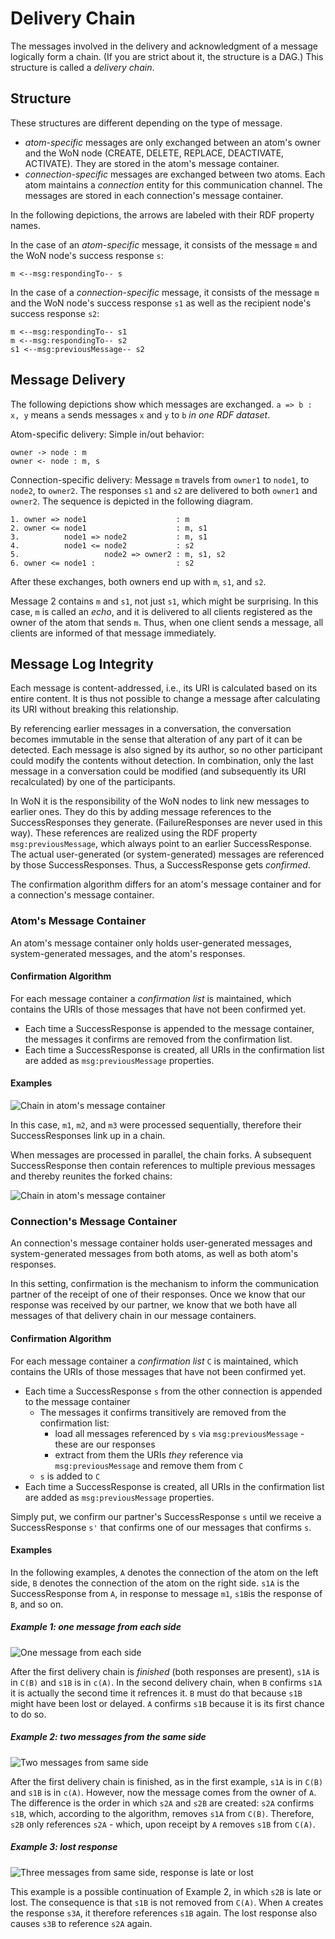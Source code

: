 # Delivery Chain

The messages involved in the delivery and acknowledgment of a message logically form a chain. (If you are strict about it, the structure is a DAG.)
This structure is called a *delivery chain*.

## Structure

These structures are different depending on the type of message.
* *atom-specific* messages are only exchanged between an atom's owner and the WoN node (CREATE, DELETE, REPLACE, DEACTIVATE, ACTIVATE). They are stored in the atom's message container.
* *connection-specific* messages are exchanged between two atoms. Each atom maintains a *connection* entity for this communication channel. The messages are stored in each connection's message container.

In the following depictions, the arrows are labeled with their RDF property names.

In the case of an *atom-specific* message, it consists of the message `m` and the WoN node's success response `s`:
```
m <--msg:respondingTo-- s
```

In the case of a *connection-specific* message, it consists of the message `m` and the WoN node's success response `s1` as well as 
the recipient node's success response `s2`:
```
m <--msg:respondingTo-- s1
m <--msg:respondingTo-- s2
s1 <--msg:previousMessage-- s2
```

## Message Delivery
The following depictions show which messages are exchanged. `a => b : x, y` means `a` sends messages `x` and `y` to `b` *in one RDF dataset*. 

Atom-specific delivery: Simple in/out behavior:
```
owner -> node : m
owner <- node : m, s
```
Connection-specific delivery: Message `m` travels from `owner1` to `node1`, to `node2`, to `owner2`. The responses `s1` and `s2` are delivered to both `owner1` and `owner2`. The sequence is depicted in the following diagram.

```
1. owner => node1                    : m 
2. owner <= node1                    : m, s1
3.          node1 => node2           : m, s1
4.          node1 <= node2           : s2
5.                   node2 => owner2 : m, s1, s2
6. owner <= node1 :                  : s2
```                 
After these exchanges, both owners end up with `m`, `s1`, and `s2`.

Message 2 contains `m` and `s1`, not just `s1`, which might be surprising. In this case, `m` is called an *echo*, and it is delivered to all clients registered as the owner of the atom that sends `m`. Thus, when one client sends a message, all clients are informed of that message immediately.

## Message Log Integrity

Each message is content-addressed, i.e., its URI is calculated based on its entire content. It is thus not possible to change a message after calculating its URI without breaking this relationship. 

By referencing earlier messages in a conversation, the conversation becomes immutable in the sense that alteration of any part of it can be detected. Each message is also signed by its author, so no other participant could modify the contents without detection. In combination, only the last message in a conversation could be modified (and subsequently its URI recalculated) by one of the participants.

In WoN it is the responsibility of the WoN nodes to link new messages to earlier ones. They do this by adding message references to the SuccessResponses they generate. (FailureResponses are never used in this way). These references are realized using the RDF property 
`msg:previousMessage`, which always point to an earlier SuccessResponse. The actual user-generated (or system-generated) messages are referenced by those SuccessResponses. Thus, a SuccessResponse gets *confirmed*. 

The confirmation algorithm differs for an atom's message container and for a connection's message container.

### Atom's Message Container

An atom's message container only holds user-generated messages, system-generated messages, and the atom's responses.

#### Confirmation Algorithm

For each message container a *confirmation list* is maintained, which contains the URIs of those messages that have not been confirmed yet. 
* Each time a SuccessResponse is appended to the message container, the messages it confirms are removed from the confirmation list.
* Each time a SuccessResponse is created, all URIs in the confirmation list are added as `msg:previousMessage` properties. 

#### Examples

![Chain in atom's message container](img/atom-message-container.png)

In this case, `m1`, `m2`, and `m3` were processed sequentially, therefore their SuccessResponses link up in a chain. 

When messages are processed in parallel, the chain forks. A subsequent SuccessResponse then contain references to multiple previous messages and thereby reunites the forked chains:

![Chain in atom's message container](img/atom-message-container-fork.png)



### Connection's Message Container

An connection's message container holds user-generated messages and system-generated messages from both atoms, as well as both atom's responses.

In this setting, confirmation is the mechanism to inform the communication partner of the receipt of one of their responses. Once we know that our response was received by our partner, we know that we both have all messages of that delivery chain in our message containers.

#### Confirmation Algorithm

For each message container a *confirmation list* `C` is maintained, which contains the URIs of those messages that have not been confirmed yet. 
* Each time a SuccessResponse `s` from the other connection is appended to the message container
    - The messages it confirms transitively are removed from the confirmation list:
        + load all messages referenced by `s` via `msg:previousMessage` - these are our responses 
        + extract from them the URIs *they* reference via `msg:previousMessage` and remove them from `C`
    - `s` is added to `C`
* Each time a SuccessResponse is created, all URIs in the confirmation list are added as `msg:previousMessage` properties. 

Simply put, we confirm our partner's SuccessResponse `s` until we receive a SuccessResponse `s'` that confirms one of our messages that confirms `s`.

#### Examples

In the following examples, `A` denotes the connection of the atom on the left side, `B` denotes the connection of the atom on the right side. `s1A` is the SuccessResponse from `A`, in response to message `m1`, `s1B`is the response of `B`, and so on.

##### Example 1: one message from each side

![One message from each side](img/conn-message-container.png)

After the first delivery chain is *finished* (both responses are present), `s1A` is in `C(B)` and `s1B` is in `c(A)`. In the second delivery chain, when `B` confirms `s1A` it is actually the second time it refrences it. `B` must do that because `s1B` might have been lost or delayed. `A` confirms `s1B` because it is its first chance to do so.

##### Example 2: two messages from the same side

![Two messages from same side](img/conn-message-container-same-side.png)

After the first delivery chain is finished, as in the first example, `s1A` is in `C(B)` and `s1B` is in `c(A)`. However, now the message comes from the owner of `A`. The difference is the order in which `s2A` and `s2B` are created: `s2A` confirms `s1B`, which, according to the algorithm, removes `s1A` from `C(B)`. Therefore, `s2B` only references `s2A` - which, upon receipt by `A` removes `s1B` from `C(A)`.

##### Example 3: lost response

![Three messages from same side, response is late or lost](img/conn-message-container-late-response.png)

This example is a possible continuation of  Example 2, in which `s2B` is late or lost. The consequence is that `s1B` is not removed from `C(A)`. When `A` creates the response `s3A`, it therefore references `s1B` again. The lost response also causes `s3B` to reference `s2A` again.


                          

